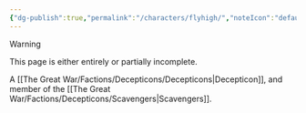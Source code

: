 ```yaml
---
{"dg-publish":true,"permalink":"/characters/flyhigh/","noteIcon":"default"}
---
```

  
>[!warning] 
>This page is either entirely or partially incomplete. 

A [[The Great War/Factions/Decepticons/Decepticons\|Decepticon]], and member of the [[The Great War/Factions/Decepticons/Scavengers\|Scavengers]].